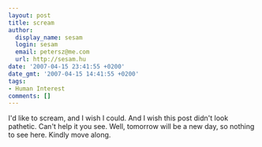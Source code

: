 ```yaml
---
layout: post
title: scream
author:
  display_name: sesam
  login: sesam
  email: petersz@me.com
  url: http://sesam.hu
date: '2007-04-15 23:41:55 +0200'
date_gmt: '2007-04-15 14:41:55 +0200'
tags:
- Human Interest
comments: []
---
```


I'd like to scream, and I wish I could. And I wish this post didn't look pathetic. Can't help it you see. Well, tomorrow will be a new day, so nothing to see here. Kindly move along.
